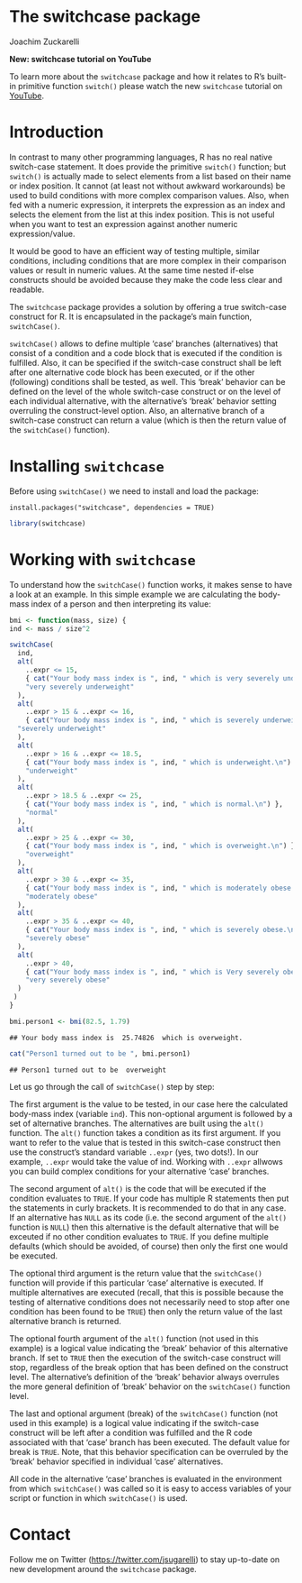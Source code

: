 The switchcase package
================
Joachim Zuckarelli

**New: switchcase tutorial on YouTube**

To learn more about the `switchcase` package and how it relates to R’s
built-in primitive function `switch()` please watch the new `switchcase`
tutorial on [YouTube](https://youtu.be/3ybF8u_PE7w).

# Introduction

In contrast to many other programming languages, R has no real native
switch-case statement. It does provide the primitive `switch()`
function; but `switch()` is actually made to select elements from a list
based on their name or index position. It cannot (at least not without
awkward workarounds) be used to build conditions with more complex
comparison values. Also, when fed with a numeric expression, it
interprets the expression as an index and selects the element from the
list at this index position. This is not useful when you want to test an
expression against another numeric expression/value.

It would be good to have an efficient way of testing multiple, similar
conditions, including conditions that are more complex in their
comparison values or result in numeric values. At the same time nested
if-else constructs should be avoided because they make the code less
clear and readable.

The `switchcase` package provides a solution by offering a true
switch-case construct for R. It is encapsulated in the package’s main
function, `switchCase()`.

`switchCase()` allows to define multiple ‘case’ branches (alternatives)
that consist of a condition and a code block that is executed if the
condition is fulfilled. Also, it can be specified if the switch-case
construct shall be left after one alternative code block has been
executed, or if the other (following) conditions shall be tested, as
well. This ‘break’ behavior can be defined on the level of the whole
switch-case construct or on the level of each individual alternative,
with the alternative’s ‘break’ behavior setting overruling the
construct-level option. Also, an alternative branch of a switch-case
construct can return a value (which is then the return value of the
`switchCase()` function).

# Installing `switchcase`

Before using `switchCase()` we need to install and load the package:

    install.packages("switchcase", dependencies = TRUE)

``` r
library(switchcase)
```

# Working with `switchcase`

To understand how the `switchCase()` function works, it makes sense to
have a look at an example. In this simple example we are calculating the
body-mass index of a person and then interpreting its value:

``` r
bmi <- function(mass, size) {
ind <- mass / size^2

switchCase(
  ind,
  alt(
    ..expr <= 15,
    { cat("Your body mass index is ", ind, " which is very severely underweight.\n") },
    "very severely underweight"
  ),
  alt(
    ..expr > 15 & ..expr <= 16,
    { cat("Your body mass index is ", ind, " which is severely underweight.\n") },
  "severely underweight"
  ),
  alt(
    ..expr > 16 & ..expr <= 18.5,
    { cat("Your body mass index is ", ind, " which is underweight.\n") },
    "underweight"
  ),
  alt(
    ..expr > 18.5 & ..expr <= 25,
    { cat("Your body mass index is ", ind, " which is normal.\n") },
    "normal"
  ),
  alt(
    ..expr > 25 & ..expr <= 30,
    { cat("Your body mass index is ", ind, " which is overweight.\n") },
    "overweight"
  ),
  alt(
    ..expr > 30 & ..expr <= 35,
    { cat("Your body mass index is ", ind, " which is moderately obese.\n") },
    "moderately obese"
  ),
  alt(
    ..expr > 35 & ..expr <= 40,
    { cat("Your body mass index is ", ind, " which is severely obese.\n") },
    "severely obese"
  ),
  alt(
    ..expr > 40,
    { cat("Your body mass index is ", ind, " which is Very severely obese.\n") },
    "very severely obese"
  )
 )
}

bmi.person1 <- bmi(82.5, 1.79)
```

    ## Your body mass index is  25.74826  which is overweight.

``` r
cat("Person1 turned out to be ", bmi.person1)
```

    ## Person1 turned out to be  overweight

Let us go through the call of `switchCase()` step by step:

The first argument is the value to be tested, in our case here the
calculated body-mass index (variable `ind`). This non-optional argument
is followed by a set of alternative branches. The alternatives are built
using the `alt()` function. The `alt()` function takes a condition as
its first argument. If you want to refer to the value that is tested in
this switch-case construct then use the construct’s standard variable
`..expr` (yes, two dots\!). In our example, `..expr` would take the
value of ind. Working with `..expr` allwows you can build complex
conditions for your alternative ‘case’ branches.

The second argument of `alt()` is the code that will be executed if the
condition evaluates to `TRUE`. If your code has multiple R statements
then put the statements in curly brackets. It is recommended to do that
in any case. If an alternative has `NULL` as its code (i.e. the second
argument of the `alt()` function is `NULL`) then this alternative is the
default alternative that will be exceuted if no other condition
evaluates to `TRUE`. If you define multiple defaults (which should be
avoided, of course) then only the first one would be executed.

The optional third argument is the return value that the `switchCase()`
function will provide if this particular ‘case’ alternative is executed.
If multiple alternatives are executed (recall, that this is possible
because the testing of alternative conditions does not necessarily need
to stop after one condition has been found to be `TRUE`) then only the
return value of the last alternative branch is returned.

The optional fourth argument of the `alt()` function (not used in this
example) is a logical value indicating the ‘break’ behavior of this
alternative branch. If set to `TRUE` then the execution of the
switch-case construct will stop, regardless of the break option that has
been defined on the construct level. The alternative’s definition of the
‘break’ behavior always overrules the more general definition of ‘break’
behavior on the `switchCase()` function level.

The last and optional argument (break) of the `switchCase()` function
(not used in this example) is a logical value indicating if the
switch-case construct will be left after a condition was fulfilled and
the R code associated with that ‘case’ branch has been executed. The
default value for break is `TRUE`. Note, that this behavior
specification can be overruled by the ‘break’ behavior specified in
individual ‘case’ alternatives.

All code in the alternative ‘case’ branches is evaluated in the
environment from which `switchCase()` was called so it is easy to access
variables of your script or function in which `switchCase()` is used.

# Contact

Follow me on Twitter (<https://twitter.com/jsugarelli>) to stay
up-to-date on new development around the `switchcase` package.
